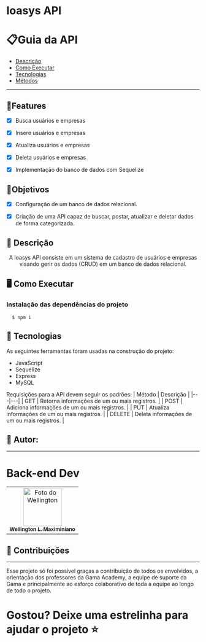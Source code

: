 # Ioasys API 

# 📋Guia da API

- [Descrição](#📝-descrição)
- [Como Executar](#🖥️-como-executar)
- [Tecnologias](#🛠-tecnologias)
- [Métodos](#métodos)

---

## 💾Features

- [x] Busca usuários e empresas
- [x] Insere usuários e empresas
- [x] Atualiza usuários e empresas
- [x] Deleta usuários e empresas
- [x] Implementação do banco de dados com Sequelize


## 🎯Objetivos 

- [x] Configuração de um banco de dados relacional.
- [x] Criação de uma API capaz de buscar, postar, atualizar e deletar dados de forma categorizada.



## 📝 Descrição

<p align="center"> A Ioasys API consiste em um sistema de cadastro de usuários e empresas visando gerir os dados (CRUD) em um banco de dados relacional.</p>

## 🖥️ Como Executar

### Instalação das dependências do projeto

      $ npm i

## 🔨 Tecnologias

As seguintes ferramentas foram usadas na construção do projeto:

- JavaScript
- Sequelize
- Express
- MySQL

Requisições para a API devem seguir os padrões:
| Método | Descrição |
|---|---|
| GET | Retorna informações de um ou mais registros. |
| POST | Adiciona informações de um ou mais registros. |
| PUT | Atualiza informações de um ou mais registros. |
| DELETE | Deleta informações de um ou mais registros. |

## 🤝 Autor:
---
# Back-end Dev
<table>
     <td align="center">
      <a href="https://github.com/WellingtonMax">
        <img src="https://avatars.githubusercontent.com/u/83736385?v=4" width="100px;" alt="Foto do Wellington"/><br>
        <sub>
          <b>Wellington L. Maximiniano</b>
        </sub>
      </a>
    </td>
  </tr>
</table>

## 🤝 Contribuições

---
<p>Esse projeto só foi possível graças a contribuição de todos os envolvidos, a orientação dos professores da Gama Academy, a equipe de suporte da Gama e principalmente ao esforço colaborativo de toda a equipe ao longo de todo o projeto.<p\>

<h1> Gostou? Deixe uma estrelinha para ajudar o projeto ⭐ <h1\>
